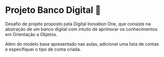 # Projeto Banco Digital :bank:

Desafio de projeto proposto pela Digital Inovation One, que consiste na abstração de um banco digital com intuito de aprimorar os conhecimentos em Orientação a Objetos.

Além do modelo base apresentado nas aulas, adicionei uma lista de contas e especifiquei  o tipo de conta criada.



